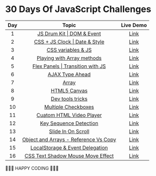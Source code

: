 # 30 Days Of JavaScript Challenges


| Day      | Topic | Live Demo|
| :-----------: | :-----------: | :-----------: |
| 1      | [JS Drum Kit \| DOM & Event](./JS30/Day_1)       | [Link](https://rawcdn.githack.com/Fazle-Rakib/Learning-JS/1eb4ed3c4d87e338acae2e094ae92bc6431d5697/Challenges/JS30/Day_1/index.html)
| 2   |      [CSS + JS Clock \| Date & Style](./JS30/Day_2)   | [Link](https://rawcdn.githack.com/Fazle-Rakib/Learning-JS/50ff3784f0ffca634b78b0b4982715941cc5d77b/Challenges/JS30/Day_2/index.html)
| 3  |       [CSS variables & JS](./JS30/Day_3)       | [Link](https://rawcdn.githack.com/Fazle-Rakib/Learning-JS/272ca0285c08b246a05ad6a0d78d88a5c0c87f26/Challenges/JS30/Day_3/index.html)
| 4  |       [Playing with Array methods](./JS30/Day_4)       | [Link]()
| 5  |       [Flex Panels \| Transition with JS ](./JS30/Day_5)       | [Link](https://rawcdn.githack.com/Fazle-Rakib/Learning-JS/272ca0285c08b246a05ad6a0d78d88a5c0c87f26/Challenges/JS30/Day_5/index.html)
| 6  |       [AJAX Type Ahead](./JS30/Day_6)       | [Link]()
| 7  |       [Array](./JS30/Day_7)       | [Link]()
| 8  |       [HTML5 Canvas](./JS30/Day_8)       | [Link]()
| 9  |       [Dev tools tricks](./JS30/Day_9)       | [Link]()
| 10  |       [Multiple Checkboxes](./JS30/Day_10)       | [Link]()
| 11  |       [Cuatom HTML Video Player](./JS30/Day_11)       | [Link]()
| 12  |       [Key Sequence Detection](./JS30/Day_12)       | [Link]()
| 13  |       [Slide In On Scroll](./JS30/Day_13)       | [Link]()
| 14  |       [Object and Arrays - Reference Vs Copy](./JS30/Day_14)       | [Link]()
| 15  |       [LocalStorage & Event Delegation](./JS30/Day_15)       | [Link]()
| 16  |       [CSS Text Shadow Mouse Move Effect](./JS30/Day_16)       | [Link]()




🧡🧡🧡 HAPPY CODING 🧡🧡🧡
